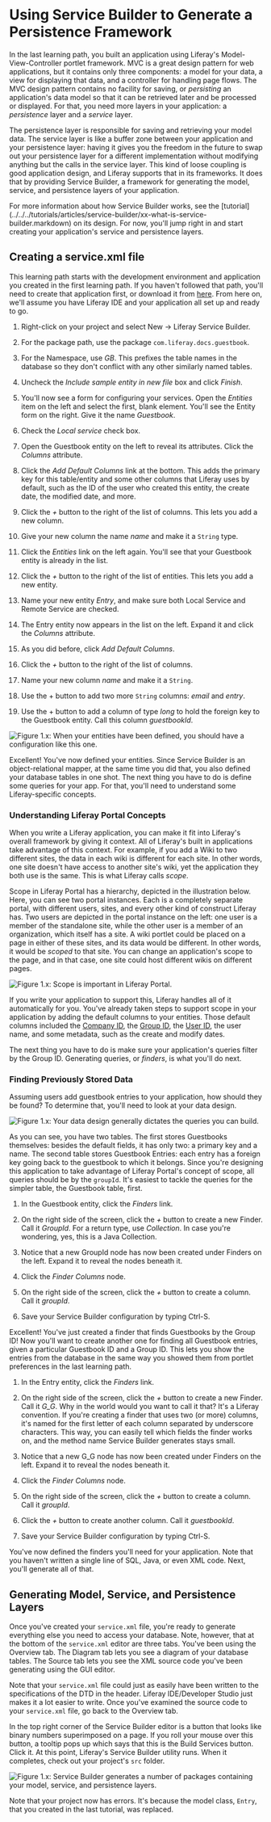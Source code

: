 # Using Service Builder to Generate a Persistence Framework

In the last learning path, you built an application using Liferay's
Model-View-Controller portlet framework. MVC is a great design pattern for web
applications, but it contains only three components: a model for your data, a
view for displaying that data, and a controller for handling page flows. The MVC
design pattern contains no facility for saving, or *persisting* an application's
data model so that it can be retrieved later and be processed or displayed. For 
that, you need more layers in your application: a *persistence* layer and a 
*service* layer. 

The persistence layer is responsible for saving and retrieving your model data. 
The service layer is like a buffer zone between your application and your 
persistence layer: having it gives you the freedom in the future to swap out 
your persistence layer for a different implementation without modifying 
anything but the calls in the service layer. This kind of loose coupling is 
good application design, and Liferay supports that in its frameworks. It does 
that by providing Service Builder, a framework for generating the model, 
service, and persistence layers of your application. 

For more information about how Service Builder works, see the 
[tutorial](../../../tutorials/articles/service-builder/xx-what-is-service- builder.markdown) 
on its design. For now, you'll jump right in and start 
creating your application's service and persistence layers. 

## Creating a service.xml file 

This learning path starts with the development environment and application you 
created in the first learning path. If you haven't followed that path, you'll 
need to create that application first, or download it from [here](somewhere). 
From here on, we'll assume you have Liferay IDE and your application all set up 
and ready to go. 

1. Right-click on your project and select New &rarr; Liferay Service Builder. 

2. For the package path, use the package `com.liferay.docs.guestbook`. 

3. For the Namespace, use *GB*. This prefixes the table names in the database 
   so they don't conflict with any other similarly named tables. 

4. Uncheck the *Include sample entity in new file* box and click *Finish*. 

5. You'll now see a form for configuring your services. Open the *Entities* item on
   the left and select the first, blank element. You'll see the Entity form on the
   right. Give it the name *Guestbook*. 

6. Check the *Local service* check box. 

7. Open the Guestbook entity on the left to reveal its attributes. Click the
   *Columns* attribute. 

8. Click the *Add Default Columns* link at the bottom. This adds the primary key
   for this table/entity and some other columns that Liferay uses by default, such
   as the ID of the user who created this entity, the create date, the modified
   date, and more. 

9. Click the *+* button to the right of the list of columns. This lets you add a
   new column. 

10. Give your new column the name *name* and make it a `String` type. 

11. Click the *Entities* link on the left again. You'll see that your Guestbook
    entity is already in the list. 

12. Click the *+* button to the right of the list of entities. This lets you add
    a new entity. 

13. Name your new entity *Entry*, and make sure both Local Service and Remote
    Service are checked. 

14. The Entry entity now appears in the list on the left. Expand it and click
    the *Columns* attribute. 

15. As you did before, click *Add Default Columns*. 

16. Click the *+* button to the right of the list of columns. 

17. Name your new column *name* and make it a `String`. 

18. Use the + button to add two more `String` columns: *email* and *entry*. 

19. Use the + button to add a column of type *long* to hold the foreign key to
the Guestbook entity. Call this column *guestbookId*. 

![Figure 1.x: When your entities have been defined, you should have a configuration like this one.](../../images/lds-sb-1.png)

Excellent! You've now defined your entities. Since Service Builder is an
object-relational mapper, at the same time you did that, you also defined your
database tables in one shot. The next thing you have to do is define some
queries for your app. For that, you'll need to understand some Liferay-specific
concepts. 

### Understanding Liferay Portal Concepts 

When you write a Liferay application, you can make it fit into Liferay's overall
framework by giving it context. All of Liferay's built in applications take
advantage of this context. For example, if you add a Wiki to two different
sites, the data in each wiki is different for each site. In other words, one
site doesn't have access to another site's wiki, yet the application they both
use is the same. This is what Liferay calls *scope*. 

Scope in Liferay Portal has a hierarchy, depicted in the illustration below.
Here, you can see two portal instances. Each is a completely separate portal,
with different users, sites, and every other kind of construct Liferay has. Two
users are depicted in the portal instance on the left: one user is a member of
the standalone site, while the other user is a member of an organization, which
itself has a site. A wiki portlet could be placed on a page in either of these
sites, and its data would be different. In other words, it would be *scoped* to
that site. You can change an application's scope to the page, and in that case,
one site could host different wikis on different pages. 

![Figure 1.x: Scope is important in Liferay Portal.](../../images/portal-scope.png)

If you write your application to support this, Liferay handles all of it
automatically for you. You've already taken steps to support scope in your
application by adding the default columns to your entities. Those default
columns included the [Company ID](http://www-ldn.liferay.com/encyclopedia/-/wiki/Main/Company+ID), 
the [Group ID](http://www-ldn.liferay.com/encyclopedia/-/wiki/Main/Group+ID),
the [User ID](http://www-ldn.liferay.com/encyclopedia/-/wiki/Main/User+ID), the
user name, and some metadata, such as the create and modify dates. 

The next thing you have to do is make sure your application's queries filter by
the Group ID. Generating queries, or *finders*, is what you'll do next. 

### Finding Previously Stored Data

Assuming users add guestbook entries to your application, how should they be
found? To determine that, you'll need to look at your data design. 

![Figure 1.x: Your data design generally dictates the queries you can build.](../../images/guestbook-tables.png)

As you can see, you have two tables. The first stores Guestbooks themselves:
besides the default fields, it has only two: a primary key and a name. The
second table stores Guestbook Entries: each entry has a foreign key going back
to the guestbook to which it belongs. Since you're designing this application to
take advantage of Liferay Portal's concept of scope, all queries should be by
the `groupId`. It's easiest to tackle the queries for the simpler table, the
Guestbook table, first. 

1. In the Guestbook entity, click the *Finders* link. 

2. On the right side of the screen, click the *+* button to create a new Finder.
Call it *GroupId*. For a return type, use *Collection*. In case you're
wondering, yes, this is a Java Collection. 

3. Notice that a new GroupId node has now been created under Finders on the
left. Expand it to reveal the nodes beneath it. 

4. Click the *Finder Columns* node. 

5. On the right side of the screen, click the *+* button to create a column.
Call it *groupId*. 

6. Save your Service Builder configuration by typing Ctrl-S. 

Excellent! You've just created a finder that finds Guestbooks by the Group ID!
Now you'll want to create another one for finding all Guestbook entries, given a
particular Guestbook ID and a Group ID. This lets you show the entries from the
database in the same way you showed them from portlet preferences in the last
learning path. 

1. In the Entry entity, click the *Finders* link. 

2. On the right side of the screen, click the *+* button to create a new Finder.
Call it *G_G*. Why in the world would you want to call it that? It's a Liferay
convention. If you're creating a finder that uses two (or more) columns, it's
named for the first letter of each column separated by underscore characters.
This way, you can easily tell which fields the finder works on, and the method
name Service Builder generates stays small. 

3. Notice that a new G_G node has now been created under Finders on the left.
Expand it to reveal the nodes beneath it. 

4. Click the *Finder Columns* node. 

5. On the right side of the screen, click the *+* button to create a column.
Call it *groupId*. 

6. Click the *+* button to create another column. Call it *guestbookId*. 

7. Save your Service Builder configuration by typing Ctrl-S. 

You've now defined the finders you'll need for your application. Note that you
haven't written a single line of SQL, Java, or even XML code. Next, you'll
generate all of that. 

## Generating Model, Service, and Persistence Layers

Once you've created your `service.xml` file, you're ready to generate everything
else you need to access your database. Note, however, that at the bottom of the
`service.xml` editor are three tabs. You've been using the Overview tab. The
Diagram tab lets you see a diagram of your database tables. The Source tab lets
you see the XML source code you've been generating using the GUI editor. 

Note that your `service.xml` file could just as easily have been written to the
specifications of the DTD in the header. Liferay IDE/Developer Studio just makes
it a lot easier to write. Once you've examined the source code to your
`service.xml` file, go back to the Overview tab. 

In the top right corner of the Service Builder editor is a button that looks
like binary numbers superimposed on a page. If you roll your mouse over this
button, a tooltip pops up which says that this is the Build Services button.
Click it. At this point, Liferay's Service Builder utility runs. When it
completes, check out your project's `src` folder. 

![Figure 1.x: Service Builder generates a number of packages containing your model, service, and persistence layers.](../../images/lds-service-builder-packages.png)

Note that your project now has errors. It's because the model class, `Entry`,
that you created in the last tutorial, was replaced. 
